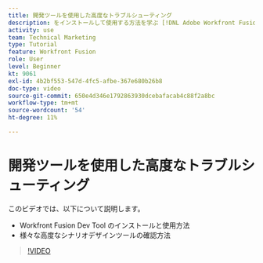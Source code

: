 ```yaml
---
title: 開発ツールを使用した高度なトラブルシューティング
description: をインストールして使用する方法を学ぶ [!DNL Adobe Workfront Fusion Dev Tool]を参照し、含まれる様々な高度なシナリオデザインツールを確認します。
activity: use
team: Technical Marketing
type: Tutorial
feature: Workfront Fusion
role: User
level: Beginner
kt: 9061
exl-id: 4b2bf553-547d-4fc5-afbe-367e680b26b8
doc-type: video
source-git-commit: 650e4d346e1792863930dcebafacab4c88f2a8bc
workflow-type: tm+mt
source-wordcount: '54'
ht-degree: 11%

---
```


# 開発ツールを使用した高度なトラブルシューティング

このビデオでは、以下について説明します。

* Workfront Fusion Dev Tool のインストールと使用方法
* 様々な高度なシナリオデザインツールの確認方法

>[!VIDEO](https://video.tv.adobe.com/v/335302/?quality=12&learn=on)
